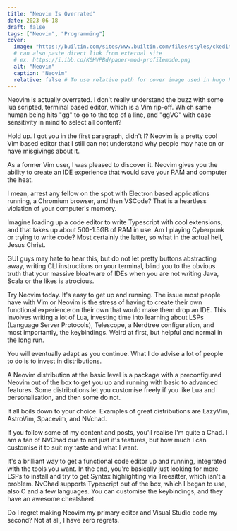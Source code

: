 ```yaml
---
title: "Neovim Is Overrated"
date: 2023-06-18
draft: false
tags: ["Neovim", "Programming"]
cover:
  image: "https://builtin.com/sites/www.builtin.com/files/styles/ckeditor_optimize/public/inline-images/1_neovim-configuration.jpeg"
  # can also paste direct link from external site
  # ex. https://i.ibb.co/K0HVPBd/paper-mod-profilemode.png
  alt: "Neovim"
  caption: "Neovim"
  relative: false # To use relative path for cover image used in hugo Page-bundles
---
```


Neovim is actually overrated. I don't really understand the buzz with some lua scripted, terminal based editor, which is a Vim rip-off. Which same human being hits "gg" to go to the top of a line, and "ggVG" with case sensitivity in mind to select all content?

Hold up. I got you in the first paragraph, didn't I? Neovim is a pretty cool Vim based editor that I still can not understand why people may hate on or have misgivings about it.

As a former Vim user, I was pleased to discover it. Neovim gives you the ability to create an IDE experience that would save your RAM and computer the heat.

I mean, arrest any fellow on the spot with Electron based applications running, a Chromium browser, and then VSCode? That is a heartless violation of your computer's memory.

Imagine loading up a code editor to write Typescript with cool extensions, and that takes up about 500-1.5GB of RAM in use. Am I playing Cyberpunk or trying to write code? Most certainly the latter, so what in the actual hell, Jesus Christ.

GUI guys may hate to hear this, but do not let pretty buttons abstracting away, writing CLI instructions on your terminal, blind you to the obvious truth that your massive bloatware of IDEs when you are not writing Java, Scala or the likes is atrocious. 

Try Neovim today. It's easy to get up and running. The issue most people have with Vim or Neovim is the stress of having to create their own functional experience on their own that would make them drop an IDE. This involves writing a lot of Lua, investing time into learning about LSPs (Language Server Protocols), Telescope, a Nerdtree configuration, and most importantly, the keybindings. Weird at first, but helpful and normal in the long run.

You will eventually adapt as you continue. What I do advise a lot of people to do is to invest in distributions. 

A Neovim distribution at the basic level is a package with a preconfigured Neovim out of the box to get you up and running with basic to advanced features. Some distributions let you customise freely if you like Lua and personalisation, and then some do not.

It all boils down to your choice. Examples of great distributions are LazyVim, AstroVim, Spacevim, and NVchad.

If you follow some of my content and posts, you'll realise I'm quite a Chad. I am a fan of NVChad due to not just it's features, but how much I can customise it to suit my taste and what I want.

It's a brilliant way to get a functional code editor up and running, integrated with the tools you want. In the end, you're basically just looking for more LSPs to install and try to get Syntax highlighting via Treesitter, which isn't a problem. NvChad supports Typescript out of the box, which I began to use, also C and a few languages. You can customise the keybindings, and they have an awesome cheatsheet.

Do I regret making Neovim my primary editor and Visual Studio code my second? Not at all, I have zero regrets.


